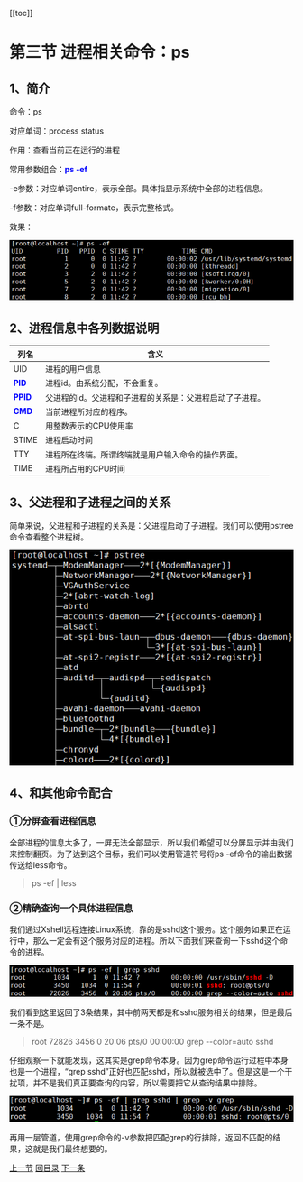 [[toc]]

# 第三节 进程相关命令：ps

## 1、简介

命令：ps

对应单词：process status

作用：查看当前正在运行的进程

常用参数组合：<span style="color:blue;font-weight:bold;">ps -ef</span>

-e参数：对应单词entire，表示全部。具体指显示系统中全部的进程信息。

-f参数：对应单词full-formate，表示完整格式。

效果：

![./images](./images/img056.png)



## 2、进程信息中各列数据说明

| 列名                                                   | 含义                                                     |
| ------------------------------------------------------ | -------------------------------------------------------- |
| UID                                                    | 进程的用户信息                                           |
| <span style="color:blue;font-weight:bold;">PID</span>  | 进程id。由系统分配，不会重复。                           |
| <span style="color:blue;font-weight:bold;">PPID</span> | 父进程的id。父进程和子进程的关系是：父进程启动了子进程。 |
| <span style="color:blue;font-weight:bold;">CMD</span>  | 当前进程所对应的程序。                                   |
| C                                                      | 用整数表示的CPU使用率                                    |
| STIME                                                  | 进程启动时间                                             |
| TTY                                                    | 进程所在终端。所谓终端就是用户输入命令的操作界面。       |
| TIME                                                   | 进程所占用的CPU时间                                      |



## 3、父进程和子进程之间的关系

简单来说，父进程和子进程的关系是：父进程启动了子进程。我们可以使用pstree命令查看整个进程树。

![./images](./images/img057.png)



## 4、和其他命令配合

### ①分屏查看进程信息

全部进程的信息太多了，一屏无法全部显示，所以我们希望可以分屏显示并由我们来控制翻页。为了达到这个目标，我们可以使用管道符号将ps -ef命令的输出数据传送给less命令。

> ps -ef | less



### ②精确查询一个具体进程信息

我们通过Xshell远程连接Linux系统，靠的是sshd这个服务。这个服务如果正在运行中，那么一定会有这个服务对应的进程。所以下面我们来查询一下sshd这个命令的进程。

![./images](./images/img058.png)

我们看到这里返回了3条结果，其中前两天都是和sshd服务相关的结果，但是最后一条不是。

> root      72826   3456  0 20:06 pts/0    00:00:00 grep --color=auto sshd

仔细观察一下就能发现，这其实是grep命令本身。因为grep命令运行过程中本身也是一个进程，“grep sshd”正好也匹配sshd，所以就被选中了。但是这是一个干扰项，并不是我们真正要查询的内容，所以需要把它从查询结果中排除。

![./images](./images/img059.png)

再用一层管道，使用grep命令的-v参数把匹配grep的行排除，返回不匹配的结果，这就是我们最终想要的。



[上一节](verse02-00-index.html) [回目录](verse03-00-index.html) [下一条](verse03-02-kill.html)